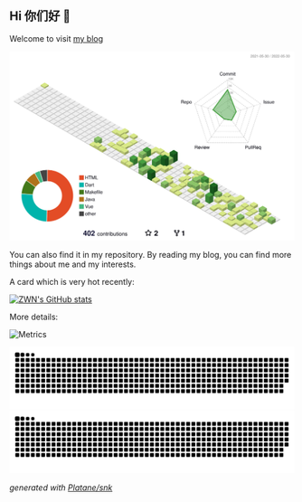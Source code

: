 ## Hi 你们好 👋

Welcome to visit [my blog](https://zwn2001.github.io/)

![](./profile-3d-contrib/profile-green-animate.svg)

You can also find it in my repository. By reading my blog, you can find more things about me and my interests.

A card which is very hot recently:

[![ZWN's GitHub stats](https://github-readme-stats.vercel.app/api?username=ZWN2001)](https://github.com/anuraghazra/github-readme-stats)

More details:

![Metrics](https://metrics.lecoq.io/ZWN2001?template=classic&config.timezone=Asia%2FShanghai)

![github contribution grid snake animation](https://raw.githubusercontent.com/platane/platane/output/github-contribution-grid-snake-dark.svg#gh-dark-mode-only)![github contribution grid snake animation](https://raw.githubusercontent.com/platane/platane/output/github-contribution-grid-snake.svg#gh-light-mode-only)


_generated with [Platane/snk](https://github.com/Platane/snk)_

